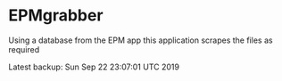 # EPMgrabber
Using a database from the EPM app this application scrapes the files as required


Latest backup: Sun Sep 22 23:07:01 UTC 2019
